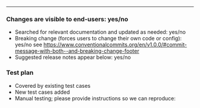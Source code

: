 
---

<!-- Delete this comment! Follow our PR template instructions: https://github.com/aspect-build/.github/blob/main/pull_requests.md -->

### Changes are visible to end-users: yes/no

<!-- If no, please delete this section. -->

- Searched for relevant documentation and updated as needed: yes/no
- Breaking change (forces users to change their own code or config): yes/no
  see <https://www.conventionalcommits.org/en/v1.0.0/#commit-message-with-both--and-breaking-change-footer>
- Suggested release notes appear below: yes/no

### Test plan

<!-- Delete any which do not apply -->

- Covered by existing test cases
- New test cases added
- Manual testing; please provide instructions so we can reproduce:
